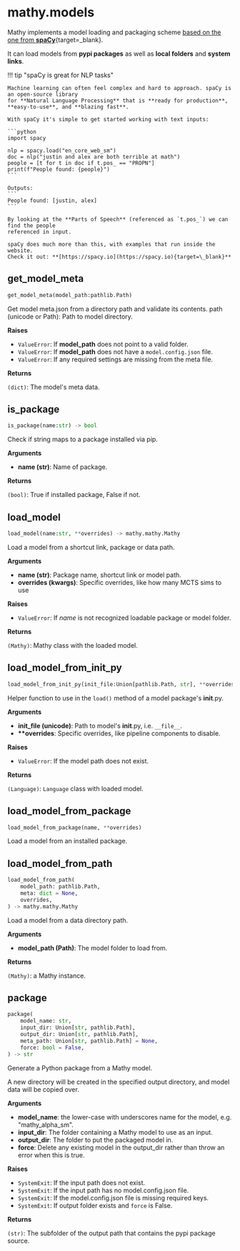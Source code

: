 # mathy.models
Mathy implements a model loading and packaging scheme [based on the one from
**spaCy**](https://spacy.io/){target=\_blank}.

It can load models from **pypi packages** as well as **local folders** and **system links**.

!!! tip "spaCy is great for NLP tasks"

    Machine learning can often feel complex and hard to approach. spaCy is an open-source library
    for **Natural Language Processing** that is **ready for production**, **easy-to-use**, and **blazing fast**.

    With spaCy it's simple to get started working with text inputs:

    ```python
    import spacy

    nlp = spacy.load("en_core_web_sm")
    doc = nlp("justin and alex are both terrible at math")
    people = [t for t in doc if t.pos_ == "PROPN"]
    print(f"People found: {people}")
    ```

    Outputs:
    ```
    People found: [justin, alex]
    ```

    By looking at the **Parts of Speech** (referenced as `t.pos_`) we can find the people
    referenced in input.

    spaCy does much more than this, with examples that run inside the website.
    Check it out: **[https://spacy.io](https://spacy.io){target=\_blank}**


## get_model_meta
```python
get_model_meta(model_path:pathlib.Path)
```
Get model meta.json from a directory path and validate its contents.
path (unicode or Path): Path to model directory.

__Raises__

- `ValueError`: If **model_path** does not point to a valid folder.
- `ValueError`: If **model_path** does not have a `model.config.json` file.
- `ValueError`: If any required settings are missing from the meta file.

__Returns__

`(dict)`: The model's meta data.

## is_package
```python
is_package(name:str) -> bool
```
Check if string maps to a package installed via pip.

__Arguments__

- __name (str)__: Name of package.

__Returns__

`(bool)`: True if installed package, False if not.

## load_model
```python
load_model(name:str, **overrides) -> mathy.mathy.Mathy
```
Load a model from a shortcut link, package or data path.

__Arguments__

- __name (str)__: Package name, shortcut link or model path.
- __overrides (kwargs)__: Specific overrides, like how many MCTS sims to use

__Raises__

- `ValueError`: If *name* is not recognized loadable package or model folder.

__Returns__

`(Mathy)`: Mathy class with the loaded model.

## load_model_from_init_py
```python
load_model_from_init_py(init_file:Union[pathlib.Path, str], **overrides)
```
Helper function to use in the `load()` method of a model package's
__init__.py.

__Arguments__

- __init_file (unicode)__: Path to model's __init__.py, i.e. `__file__`.
- __**overrides__: Specific overrides, like pipeline components to disable.

__Raises__

- `ValueError`: If the model path does not exist.

__Returns__

`(Language)`: `Language` class with loaded model.

## load_model_from_package
```python
load_model_from_package(name, **overrides)
```
Load a model from an installed package.
## load_model_from_path
```python
load_model_from_path(
    model_path: pathlib.Path,
    meta: dict = None,
    overrides,
) -> mathy.mathy.Mathy
```
Load a model from a data directory path.

__Arguments__

- __model_path (Path)__: The model folder to load from.

__Returns__

`(Mathy)`: a Mathy instance.

## package
```python
package(
    model_name: str,
    input_dir: Union[str, pathlib.Path],
    output_dir: Union[str, pathlib.Path],
    meta_path: Union[str, pathlib.Path] = None,
    force: bool = False,
) -> str
```
Generate a Python package from a Mathy model.

A new directory will be created in the specified output directory, and model data will be copied over.

__Arguments__

- __model_name__: the lower-case with underscores name for the model, e.g. "mathy_alpha_sm".
- __input_dir__: The folder containing a Mathy model to use as an input.
- __output_dir__: The folder to put the packaged model in.
- __force__: Delete any existing model in the output_dir rather than throw an error when this is true.

__Raises__

- `SystemExit`: If the input path does not exist.
- `SystemExit`: If the input path has no model.config.json file.
- `SystemExit`: If the model.config.json file is missing required keys.
- `SystemExit`: If output folder exists and `force` is False.

__Returns__

`(str)`: The subfolder of the output path that contains the pypi package source.

